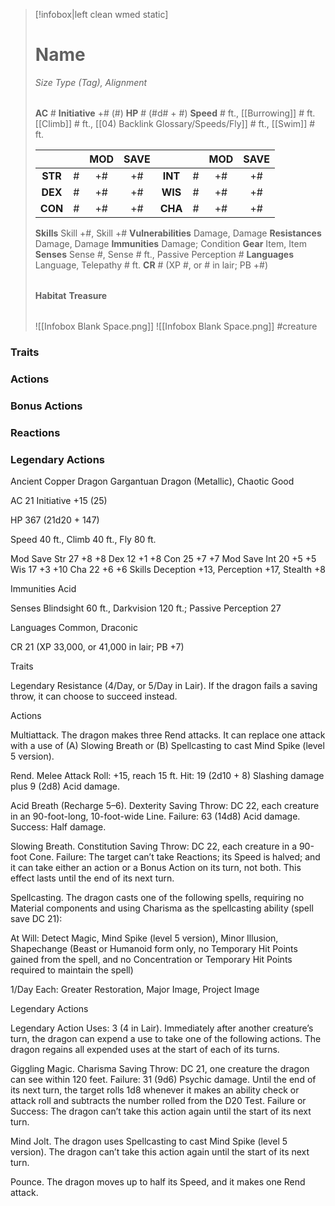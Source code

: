 > [!infobox|left clean wmed static]
> # Name
> *Size Type (Tag), Alignment*
> 
> | |
> | - |
> **AC** # **Initiative** +# (#)
> **HP** # (#d# + #)
> **Speed** # ft., [[Burrowing]] # ft. [[Climb]] # ft., [[04) Backlink Glossary/Speeds/Fly]] # ft., [[Swim]] # ft.
> 
> | | | MOD | SAVE | | | MOD | SAVE |
> | :-: | :-: | :-: | :-: | :-: | :-: | :-: | :-: |
> | **STR** | # | +# | +# | **INT** | # | +# | +# | 
> | **DEX** | # | +# | +# | **WIS** | # | +# | +# |
> | **CON** | # | +# | +# | **CHA** | # | +# | +# |
> **Skills** Skill +#, Skill +#
> **Vulnerabilities** Damage, Damage
> **Resistances** Damage, Damage
> **Immunities** Damage; Condition
> **Gear** Item, Item
> **Senses** Sense #, Sense # ft., Passive Perception #
> **Languages** Language, Telepathy # ft.
> **CR** # (XP #, or # in lair; PB +#)
>
> | |
> | - |
> **Habitat**
> **Treasure**
> 
> | |
> | - |
> ![[Infobox Blank Space.png]]
> ![[Infobox Blank Space.png]]
> #creature 


### Traits
### Actions
### Bonus Actions
### Reactions
### Legendary Actions
Ancient Copper Dragon
Gargantuan Dragon (Metallic), Chaotic Good

AC 21 Initiative +15 (25)

HP 367 (21d20 + 147)

Speed 40 ft., Climb 40 ft., Fly 80 ft.

Mod	Save
Str	27	+8	+8
Dex	12	+1	+8
Con	25	+7	+7
Mod	Save
Int	20	+5	+5
Wis	17	+3	+10
Cha	22	+6	+6
Skills Deception +13, Perception +17, Stealth +8

Immunities Acid

Senses Blindsight 60 ft., Darkvision 120 ft.; Passive Perception 27

Languages Common, Draconic

CR 21 (XP 33,000, or 41,000 in lair; PB +7)

Traits

Legendary Resistance (4/Day, or 5/Day in Lair). If the dragon fails a saving throw, it can choose to succeed instead.

Actions

Multiattack. The dragon makes three Rend attacks. It can replace one attack with a use of (A) Slowing Breath or (B) Spellcasting to cast Mind Spike (level 5 version).

Rend. Melee Attack Roll: +15, reach 15 ft. Hit: 19 (2d10 + 8) Slashing damage plus 9 (2d8) Acid damage.

Acid Breath (Recharge 5–6). Dexterity Saving Throw: DC 22, each creature in an 90-foot-long, 10-foot-wide Line. Failure: 63 (14d8) Acid damage. Success: Half damage.

Slowing Breath. Constitution Saving Throw: DC 22, each creature in a 90-foot Cone. Failure: The target can’t take Reactions; its Speed is halved; and it can take either an action or a Bonus Action on its turn, not both. This effect lasts until the end of its next turn.

Spellcasting. The dragon casts one of the following spells, requiring no Material components and using Charisma as the spellcasting ability (spell save DC 21):

At Will: Detect Magic, Mind Spike (level 5 version), Minor Illusion, Shapechange (Beast or Humanoid form only, no Temporary Hit Points gained from the spell, and no Concentration or Temporary Hit Points required to maintain the spell)

1/Day Each: Greater Restoration, Major Image, Project Image

Legendary Actions

Legendary Action Uses: 3 (4 in Lair). Immediately after another creature’s turn, the dragon can expend a use to take one of the following actions. The dragon regains all expended uses at the start of each of its turns.

Giggling Magic. Charisma Saving Throw: DC 21, one creature the dragon can see within 120 feet. Failure: 31 (9d6) Psychic damage. Until the end of its next turn, the target rolls 1d8 whenever it makes an ability check or attack roll and subtracts the number rolled from the D20 Test. Failure or Success: The dragon can’t take this action again until the start of its next turn.

Mind Jolt. The dragon uses Spellcasting to cast Mind Spike (level 5 version). The dragon can’t take this action again until the start of its next turn.

Pounce. The dragon moves up to half its Speed, and it makes one Rend attack.